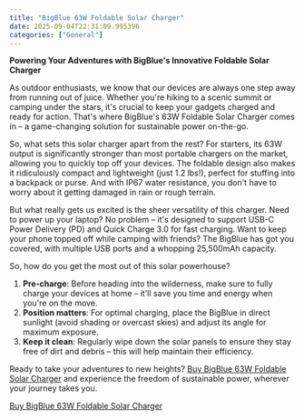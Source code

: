 ```yaml
---
title: "BigBlue 63W Foldable Solar Charger"
date: 2025-09-04T22:31:09.995396
categories: ["General"]
---
```

**Powering Your Adventures with BigBlue's Innovative Foldable Solar Charger**

As outdoor enthusiasts, we know that our devices are always one step away from running out of juice. Whether you're hiking to a scenic summit or camping under the stars, it's crucial to keep your gadgets charged and ready for action. That's where BigBlue's 63W Foldable Solar Charger comes in – a game-changing solution for sustainable power on-the-go.

So, what sets this solar charger apart from the rest? For starters, its 63W output is significantly stronger than most portable chargers on the market, allowing you to quickly top off your devices. The foldable design also makes it ridiculously compact and lightweight (just 1.2 lbs!), perfect for stuffing into a backpack or purse. And with IP67 water resistance, you don't have to worry about it getting damaged in rain or rough terrain.

But what really gets us excited is the sheer versatility of this charger. Need to power up your laptop? No problem – it's designed to support USB-C Power Delivery (PD) and Quick Charge 3.0 for fast charging. Want to keep your phone topped off while camping with friends? The BigBlue has got you covered, with multiple USB ports and a whopping 25,500mAh capacity.

So, how do you get the most out of this solar powerhouse?

1. **Pre-charge**: Before heading into the wilderness, make sure to fully charge your devices at home – it'll save you time and energy when you're on the move.
2. **Position matters**: For optimal charging, place the BigBlue in direct sunlight (avoid shading or overcast skies) and adjust its angle for maximum exposure.
3. **Keep it clean**: Regularly wipe down the solar panels to ensure they stay free of dirt and debris – this will help maintain their efficiency.

Ready to take your adventures to new heights? [Buy BigBlue 63W Foldable Solar Charger](https://www.amazon.com/dp/B01EXWCPLC) and experience the freedom of sustainable power, wherever your journey takes you.

[Buy BigBlue 63W Foldable Solar Charger](https://www.amazon.com/dp/B01EXWCPLC)
